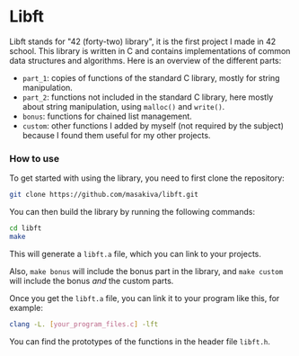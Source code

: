 # Libft

Libft stands for "42 (forty-two) library", it is the first project I made in 42 school.
This library is written in C and contains implementations of common data structures and algorithms.
Here is an overview of the different parts:
- `part_1`: copies of functions of the standard C library, mostly for string manipulation.
- `part_2`: functions not included in the standard C library, here mostly about string manipulation, using `malloc()` and `write()`.
- `bonus`: functions for chained list management.
- `custom`: other functions I added by myself (not required by the subject) because I found them useful for my other projects.

### How to use

To get started with using the library, you need to first clone the repository:

```bash
git clone https://github.com/masakiva/libft.git
```

You can then build the library by running the following commands:

```bash
cd libft
make
```

This will generate a `libft.a` file, which you can link to your projects.

Also, `make bonus` will include the bonus part in the library, and `make custom` will include the bonus *and* the custom parts.

Once you get the `libft.a` file, you can link it to your program like this, for example:
```bash
clang -L. [your_program_files.c] -lft
```

You can find the prototypes of the functions in the header file `libft.h`.
